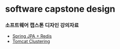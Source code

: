 # software capstone design

### 소프트웨어 캡스톤 디자인 강의자료

- [Spring JPA + Redis](https://github.com/INHYUCK/softwareCapstone/blob/master/Spring_JPA_Redis.md)
- [Tomcat Clustering](https://github.com/INHYUCK/softwareCapstone/blob/master/tomcatClustering.md)

